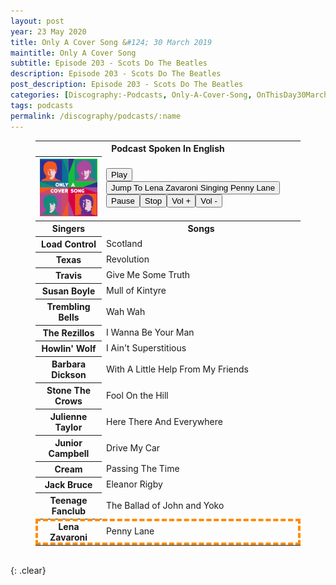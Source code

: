 ```yaml
---
layout: post
year: 23 May 2020
title: Only A Cover Song &#124; 30 March 2019
maintitle: Only A Cover Song
subtitle: Episode 203 - Scots Do The Beatles
description: Episode 203 - Scots Do The Beatles
post_description: Episode 203 - Scots Do The Beatles
categories: [Discography:-Podcasts, Only-A-Cover-Song, OnThisDay30March]
tags: podcasts
permalink: /discography/podcasts/:name
---
```


<figure class="fig3">
<table>
<tr id="infobox1"><th colspan="3">Podcast Spoken In English</th></tr>
<tr><th style="width:25%;" class="top"><img src="/assets/images/podcasts/Only-A-Cover-Song-Episode-203-Scots-Do-The-Beatles.jpg" class="full-width" /></th>
<td style="width:75%;">
<audio id="player" src="/assets/media/podcast/Only-A-Cover-Song-Episode-203-Scots-Do-The-Beatles.mp3" type="audio/mpeg"><p>Your browser doesn't support HTML5 audio. Here is a <a href="/assets/media/podcast/Only-A-Cover-Song-Episode-203-Scots-Do-The-Beatles.mp3">link to the audio</a> instead.</p></audio>
<div><button onclick="document.getElementById('player').play()">Play</button><button onclick="document.getElementById('player').play(); document.getElementById('player').currentTime = 2908;">Jump To Lena Zavaroni Singing Penny Lane</button><button onclick="document.getElementById('player').pause()">Pause</button><button onclick="document.getElementById('player').pause(); document.getElementById('player').currentTime = 0;">Stop</button><button onclick="document.getElementById('player').volume += 0.1">Vol +</button><button onclick="document.getElementById('player').volume -= 0.1">Vol -</button></div>
</td></tr>
<tr id="infobox2" class="split"><th>Singers</th><th>Songs</th></tr>
<tr><th>Load Control</th><td>Scotland</td></tr>
<tr><th>Texas</th><td>Revolution</td></tr>
<tr><th>Travis</th><td>Give Me Some Truth</td></tr>
<tr><th>Susan Boyle</th><td> Mull of Kintyre</td></tr>
<tr><th>Trembling Bells</th><td>Wah Wah</td></tr>
<tr><th>The Rezillos</th><td>I Wanna Be Your Man</td></tr>
<tr><th>Howlin' Wolf</th><td>I Ain't Superstitious</td></tr>
<tr><th>Barbara Dickson</th><td>With A Little Help From My Friends</td></tr>
<tr><th>Stone The Crows</th><td>Fool On the Hill</td></tr>
<tr><th>Julienne Taylor</th><td>Here There And Everywhere</td></tr>
<tr><th>Junior Campbell</th><td>Drive My Car</td></tr>
<tr><th>Cream</th><td>Passing The Time</td></tr>
<tr><th>Jack Bruce</th><td>Eleanor Rigby</td></tr>
<tr><th>Teenage Fanclub</th><td>The Ballad of John and Yoko</td></tr>
<tr id="infobox3" style="outline: 4px dashed darkorange; outline-offset: -4px;"><th>Lena Zavaroni</th><td>Penny Lane</td></tr>
</table>
</figure>

<br />{: .clear}


